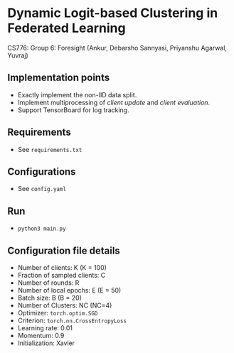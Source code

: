 # Dynamic Logit-based Clustering in Federated Learning

CS776: Group 6: Foresight (Ankur, Debarsho Sannyasi, Priyanshu Agarwal, Yuvraj)

## Implementation points
* Exactly implement the non-IID data split.
* Implement multiprocessing of _client update_ and _client evaluation_.
* Support TensorBoard for log tracking.

## Requirements
* See `requirements.txt`

## Configurations
* See `config.yaml`

## Run
* `python3 main.py`

## Configuration file details
* Number of clients: K (K = 100)
* Fraction of sampled clients: C
* Number of rounds: R
* Number of local epochs: E (E = 50)
* Batch size: B (B = 20)
* Number of Clusters: NC (NC=4)
* Optimizer: `torch.optim.SGD`
* Criterion: `torch.nn.CrossEntropyLoss`
* Learning rate: 0.01
* Momentum: 0.9
* Initialization: Xavier

